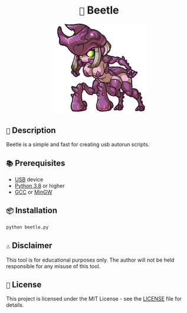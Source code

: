 <h1 align="center"><code>🐞</code> Beetle</h1>
<div align="center">
    <img src="./.github/assets/beetle.gif" width="256px" alt="Beetle logo" />
</div>

## `📝` Description

Beetle is a simple and fast for creating usb autorun scripts.

## `📚` Prerequisites

- [USB](https://en.wikipedia.org/wiki/USB) device
- [Python 3.8](https://www.python.org/downloads/release/python-380/) or higher
- [GCC](https://gcc.gnu.org/) or [MinGW](http://www.mingw.org/)

## `📦` Installation

```bash
python beetle.py
```

## `⚠️` Disclaimer

This tool is for educational purposes only. The author will not be held responsible for any misuse of this tool.

## `📜` License

This project is licensed under the MIT License - see the [LICENSE](LICENSE) file for details.

